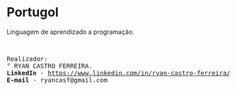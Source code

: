 # Portugol
Linguagem de aprendizado a programação.

<br />

<pre>
Realizador:
° RYAN CASTRO FERREIRA.
<b>LinkedIn</b> - <a href="https://www.linkedin.com/in/ryan-castro-ferreira">https://www.linkedin.com/in/ryan-castro-ferreira/</a>
<b>E-mail</b> - ryancasf@gmail.com
</pre>
